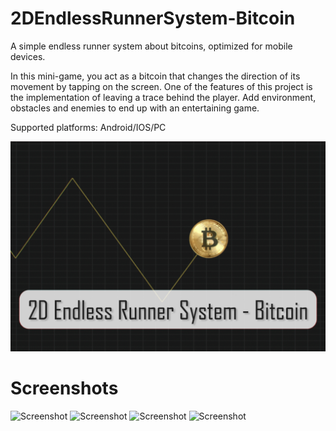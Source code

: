 # 2DEndlessRunnerSystem-Bitcoin
A simple endless runner system about bitcoins, optimized for mobile devices.

In this mini-game, you act as a bitcoin that changes the direction of its movement by tapping on the screen. One of the features of this project is the implementation of leaving a trace behind the player. Add environment, obstacles and enemies to end up with an entertaining game.

Supported platforms: Android/IOS/PC

![Screenshot](cover-img.jpg)

# Screenshots

![Screenshot](screenshot-img-a)
![Screenshot](screenshot-img-b)
![Screenshot](screenshot-img-c)
![Screenshot](screenshot-img-d)
